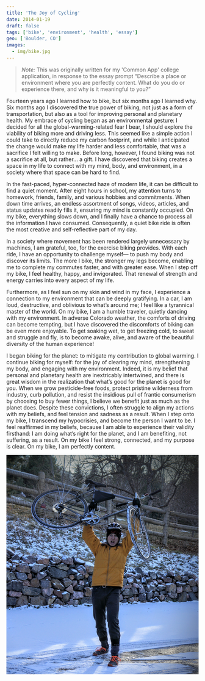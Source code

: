 ```yaml
---
title: 'The Joy of Cycling'
date: 2014-01-19
draft: false
tags: ['bike', 'environment', 'health', 'essay']
geo: ['Boulder, CO']
images:
  - img/bike.jpg
---
```


> _Note:_ This was originally written for my 'Common App' college application, in response to the essay prompt “Describe a place or environment where you are perfectly content. What do you do or experience there, and why is it meaningful to you?”

Fourteen years ago I learned how to bike, but six months ago I learned why. Six months ago I discovered the true power of biking, not just as a form of transportation, but also as a tool for improving personal and planetary health. My embrace of cycling began as an environmental gesture: I decided for all the global-warming-related fear I bear, I should explore the viability of biking more and driving less. This seemed like a simple action I could take to directly reduce my carbon footprint, and while I anticipated the change would make my life harder and less comfortable, that was a sacrifice I felt willing to make. Before long, however, I found biking was not a sacrifice at all, but rather… a gift. I have discovered that biking creates a space in my life to connect with my mind, body, and environment, in a society where that space can be hard to find.

In the fast-paced, hyper-connected haze of modern life, it can be difficult to find a quiet moment. After eight hours in school, my attention turns to homework, friends, family, and various hobbies and commitments. When down time arrives, an endless assortment of songs, videos, articles, and status updates readily fills it, ensuring my mind is constantly occupied. On my bike, everything slows down, and I finally have a chance to process all the information I have consumed. Consequently, a quiet bike ride is often the most creative and self-reflective part of my day.

In a society where movement has been rendered largely unnecessary by machines, I am grateful, too, for the exercise biking provides. With each ride, I have an opportunity to challenge myself— to push my body and discover its limits. The more I bike, the stronger my legs become, enabling me to complete my commutes faster, and with greater ease. When I step off my bike, I feel healthy, happy, and invigorated. That renewal of strength and energy carries into every aspect of my life.

Furthermore, as I feel sun on my skin and wind in my face, I experience a connection to my environment that can be deeply gratifying. In a car, I am loud, destructive, and oblivious to what’s around me; I feel like a tyrannical master of the world. On my bike, I am a humble traveler, quietly dancing with my environment. In adverse Colorado weather, the comforts of driving can become tempting, but I have discovered the discomforts of biking can be even more enjoyable. To get soaking wet, to get freezing cold, to sweat and struggle and fly, is to become awake, alive, and aware of the beautiful diversity of the human experience!

I began biking for the planet: to mitigate my contribution to global warming. I continue biking for myself: for the joy of clearing my mind, strengthening my body, and engaging with my environment. Indeed, it is my belief that personal and planetary health are inextricably intertwined, and there is great wisdom in the realization that what’s good for the planet is good for you. When we grow pesticide-free foods, protect pristine wilderness from industry, curb pollution, and resist the insidious pull of frantic consumerism by choosing to buy fewer things, I believe we benefit just as much as the planet does. Despite these convictions, I often struggle to align my actions with my beliefs, and feel tension and sadness as a result. When I step onto my bike, I transcend my hypocrisies, and become the person I want to be. I feel reaffirmed in my beliefs, because I am able to experience their validity firsthand: I am doing what’s right for the planet, and I am benefiting, not suffering, as a result. On my bike I feel strong, connected, and my purpose is clear. On my bike, I am perfectly content.

![Me and my bike (2014)](img/bike.jpg)
